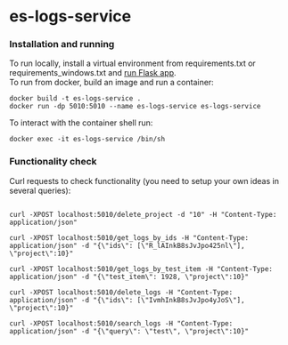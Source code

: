# es-logs-service

### Installation and running
To run locally, install a virtual environment from requirements.txt or requirements_windows.txt and [run Flask app](https://flask.palletsprojects.com/en/1.1.x/quickstart/).  
To run from docker, build an image and run a container:
```
docker build -t es-logs-service .
docker run -dp 5010:5010 --name es-logs-service es-logs-service
```
To interact with the container shell run:
```
docker exec -it es-logs-service /bin/sh
```

### Functionality check

Curl requests to check functionality (you need to setup your own ideas in several queries):
```

curl -XPOST localhost:5010/delete_project -d "10" -H "Content-Type: application/json"

curl -XPOST localhost:5010/get_logs_by_ids -H "Content-Type: application/json" -d "{\"ids\": [\"R_lAInkB8sJvJpo425nl\"], \"project\":10}"

curl -XPOST localhost:5010/get_logs_by_test_item -H "Content-Type: application/json" -d "{\"test_item\": 1928, \"project\":10}"

curl -XPOST localhost:5010/delete_logs -H "Content-Type: application/json" -d "{\"ids\": [\"IvmhInkB8sJvJpo4yJoS\"], \"project\":10}"

curl -XPOST localhost:5010/search_logs -H "Content-Type: application/json" -d "{\"query\": \"test\", \"project\":10}"

```
